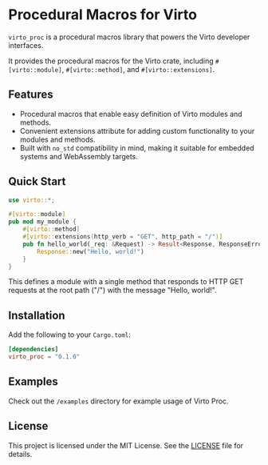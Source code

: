 # Procedural Macros for Virto

`virto_proc` is a procedural macros library that powers the Virto developer interfaces.

It provides the procedural macros for the Virto crate, including `#[virto::module]`, `#[virto::method]`, and `#[virto::extensions]`.

## Features

- Procedural macros that enable easy definition of Virto modules and methods.
- Convenient extensions attribute for adding custom functionality to your modules and methods.
- Built with `no_std` compatibility in mind, making it suitable for embedded systems and WebAssembly targets.

## Quick Start

```rust
use virto::*;

#[virto::module]
pub mod my_module {
    #[virto::method]
    #[virto::extensions(http_verb = "GET", http_path = "/")]
    pub fn hello_world(_req: &Request) -> Result<Response, ResponseError> {
        Response::new("Hello, world!")
    }
}
```

This defines a module with a single method that responds to HTTP GET requests at the root path ("/") with the message "Hello, world!".

## Installation

Add the following to your `Cargo.toml`:

```toml
[dependencies]
virto_proc = "0.1.0"
```

<!-- ## Documentation
Visit our [documentation](http://www.example.com/documentation) for detailed instructions on using Virto Proc. -->

## Examples

Check out the `/examples` directory for example usage of Virto Proc.

## License

This project is licensed under the MIT License. See the [LICENSE](../../LICENSE) file for details.

